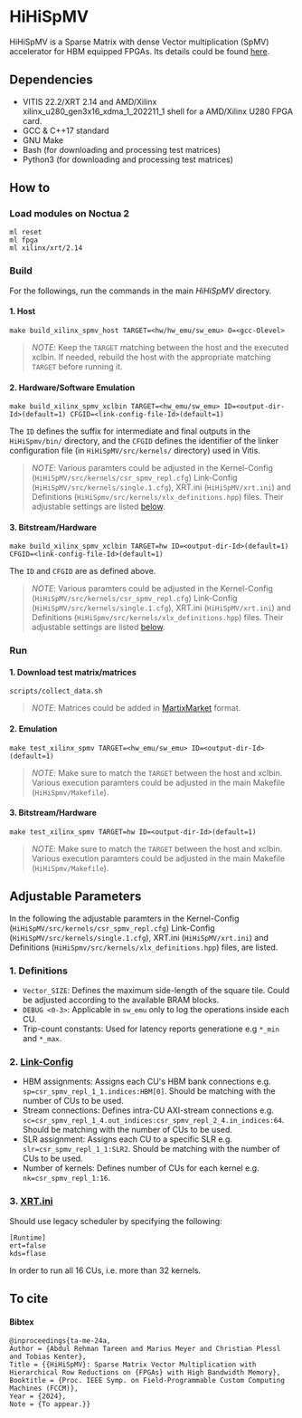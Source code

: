 # HiHiSpMV

HiHiSpMV is a Sparse Matrix with dense Vector multiplication (SpMV) accelerator for HBM equipped FPGAs. Its details could be found [here](tobeadded.com).

## Dependencies
* VITIS 22.2/XRT 2.14 and AMD/Xilinx xilinx_u280_gen3x16_xdma_1_202211_1 shell for a AMD/Xilinx U280 FPGA card.
* GCC & C++17 standard
* GNU Make
* Bash (for downloading and processing test matrices)
* Python3 (for downloading and processing test matrices)

## How to

### Load modules on Noctua 2

```
ml reset
ml fpga
ml xilinx/xrt/2.14
```

### Build

For the followings, run the commands in the main *HiHiSpMV* directory.

#### 1. Host

``make build_xilinx_spmv_host TARGET=<hw/hw_emu/sw_emu> O=<gcc-Olevel>``

> *NOTE*: Keep the ``TARGET`` matching between the host and the executed xclbin. 
> If needed, rebuild the host with the appropriate matching ``TARGET`` before running it.

#### 2. Hardware/Software Emulation

``make build_xilinx_spmv_xclbin TARGET=<hw_emu/sw_emu> ID=<output-dir-Id>(default=1) CFGID=<link-config-file-Id>(default=1)``

The ``ID`` defines the suffix for intermediate and final outputs in the ``HiHiSpmv/bin/`` directory, and the ``CFGID`` defines the identifier of the linker configuration file (in ``HiHiSpMV/src/kernels/`` directory) used in Vitis.

> *NOTE*: Various paramters could be adjusted in the Kernel-Config (``HiHiSpMV/src/kernels/csr_spmv_repl.cfg``) Link-Config (``HiHiSpMV/src/kernels/single.1.cfg``), XRT.ini (``HiHiSpMV/xrt.ini``) and Definitions (``HiHiSpmv/src/kernels/xlx_definitions.hpp``) files.
Their adjustable settings are listed [below](#adjustable-parameters).


#### 3. Bitstream/Hardware 

``make build_xilinx_spmv_xclbin TARGET=hw ID=<output-dir-Id>(default=1) CFGID=<link-config-file-Id>(default=1)``

The ``ID`` and ``CFGID`` are as defined above.

> *NOTE*: Various paramters could be adjusted in the Kernel-Config (``HiHiSpMV/src/kernels/csr_spmv_repl.cfg``) Link-Config (``HiHiSpMV/src/kernels/single.1.cfg``), XRT.ini (``HiHiSpMV/xrt.ini``) and Definitions (``HiHiSpmv/src/kernels/xlx_definitions.hpp``) files.
Their adjustable settings are listed [below](#adjustable-parameters).
### Run

#### 1. Download test matrix/matrices

``scripts/collect_data.sh``

> *NOTE*: Matrices could be added in [MartixMarket](https://math.nist.gov/MatrixMarket/formats.html) format.

#### 2. Emulation

``make test_xilinx_spmv TARGET=<hw_emu/sw_emu> ID=<output-dir-Id>(default=1)``

> *NOTE*: Make sure to match the ``TARGET`` between the host and xclbin. Various execution paramters could be adjusted in the main Makefile (``HiHiSpmv/Makefile``).

#### 3. Bitstream/Hardware

``make test_xilinx_spmv TARGET=hw ID=<output-dir-Id>(default=1)``

> *NOTE*: Make sure to match the ``TARGET`` between the host and xclbin. Various execution paramters could be adjusted in the main Makefile (``HiHiSpmv/Makefile``).

## Adjustable Parameters

In the following the adjustable paramters in the Kernel-Config (``HiHiSpMV/src/kernels/csr_spmv_repl.cfg``) Link-Config (``HiHiSpMV/src/kernels/single.1.cfg``), XRT.ini (``HiHiSpMV/xrt.ini``) and Definitions (``HiHiSpmv/src/kernels/xlx_definitions.hpp``) files, are listed.

### 1. Definitions

- ``Vector_SIZE``: Defines the maximum side-length of the square tile. Could be adjusted according to the available BRAM blocks.
- ``DEBUG <0-3>``: Applicable in ``sw_emu`` only to log the operations inside each CU.
- Trip-count constants: Used for latency reports generatione e.g ``*_min`` and ``*_max``.

### 2. [Link-Config](https://docs.amd.com/r/2022.2-English/ug1393-vitis-application-acceleration/Getting-Started-with-Vitis)

- HBM assignments: Assigns each CU's HBM bank connections e.g. ``sp=csr_spmv_repl_1_1.indices:HBM[0]``. Should be matching with the number of CUs to be used.
- Stream connections: Defines intra-CU AXI-stream connections e.g. ``sc=csr_spmv_repl_1_4.out_indices:csr_spmv_repl_2_4.in_indices:64``. Should be matching with the number of CUs to be used.
- SLR assignment: Assigns each CU to a specific SLR e.g. ``slr=csr_spmv_repl_1_1:SLR2``.
 Should be matching with the number of CUs to be used.
- Number of kernels: Defines number of CUs for each kernel e.g. ``nk=csr_spmv_repl_1:16``.

### 3. [XRT.ini](https://docs.amd.com/r/2022.2-English/ug1393-vitis-application-acceleration/xrt.ini-File)


Should use legacy scheduler by specifying the following: 
```
[Runtime] 
ert=false
kds=flase
```
In order to run all 16 CUs, i.e. more than 32 kernels.

## To cite

#### Bibtex

    @inproceedings{ta-me-24a,
    Author = {Abdul Rehman Tareen and Marius Meyer and Christian Plessl and Tobias Kenter},
    Title = {{HiHiSpMV}: Sparse Matrix Vector Multiplication with Hierarchical Row Reductions on {FPGAs} with High Bandwidth Memory},
    Booktitle = {Proc. IEEE Symp. on Field-Programmable Custom Computing Machines (FCCM)},
    Year = {2024},
    Note = {To appear.}}

